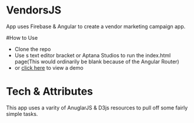 # VendorsJS

App uses Firebase & Angular to create a vendor marketing campaign app. 

#How to Use
- Clone the repo
- Use s text editor bracket or Aptana Studios to run the index.html page(This would ordinarily be blank because of the Angular Router)
- or <a href="http://samokoro.com/VendorsJS/">click here</a> to view a demo

# Tech & Attributes
This app uses a varity of AnuglarJS & D3js resources to pull off some fairly simple tasks.
